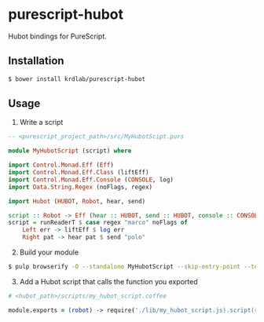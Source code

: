 # purescript-hubot

Hubot bindings for PureScript.

## Installation

```sh
$ bower install krdlab/purescript-hubot
```

## Usage

1. Write a script

```purescript
-- <purescript_project_path>/src/MyHubotScipt.purs

module MyHubotScript (script) where

import Control.Monad.Eff (Eff)
import Control.Monad.Eff.Class (liftEff)
import Control.Monad.Eff.Console (CONSOLE, log)
import Data.String.Regex (noFlags, regex)

import Hubot (HUBOT, Robot, hear, send)

script :: Robot -> Eff (hear :: HUBOT, send :: HUBOT, console :: CONSOLE) Unit
script = runReaderT $ case regex "marco" noFlags of
    Left err -> liftEff $ log err
    Right pat -> hear pat $ send "polo"
```

2. Build your module

```sh
$ pulp browserify -O --standalone MyHubotScript --skip-entry-point --to <hubot_path>/scripts/lib/my_hubot_script.js
```

3. Add a Hubot script that calls the function you exported

```coffeescript
# <hubot_path>/scripts/my_hubot_script.coffee

module.exports = (robot) -> require('./lib/my_hubot_script.js).script(robot)()
```
